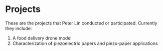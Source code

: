 # Projects
These are the projects that Peter Lin conducted or participated. Currently they include:
1. A food delivery drone model
2. Characterization of piezoelectric papers and piezo-paper applications
